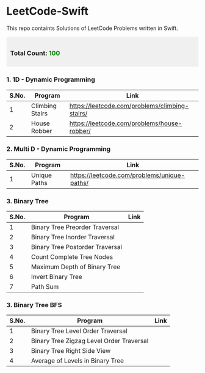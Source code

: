 # LeetCode-Swift 
This repo containts Solutions of LeetCode Problems written in Swift.

<!-- Your other README content goes here -->

<div style="background-color: #f0f0f0; padding: 10px; border-radius: 5px;">
  <h3>Total Count: <span style="color: green;">100</span></h3>
</div>


### 1. 1D - Dynamic Programming

| S.No. | Program | Link |
|----------|----------|----------|
| 1 | Climbing Stairs | https://leetcode.com/problems/climbing-stairs/ |
| 2 | House Robber  | https://leetcode.com/problems/house-robber/ |

### 2. Multi D - Dynamic Programming

| S.No. | Program | Link |
|----------|----------|----------|
| 1 | Unique Paths | https://leetcode.com/problems/unique-paths/ |

### 3. Binary Tree

| S.No. | Program | Link |
|----------|----------|----------|
| 1 | Binary Tree Preorder Traversal |  |
| 2 | Binary Tree Inorder Traversal |  |
| 3 | Binary Tree Postorder Traversal |  |
| 4 | Count Complete Tree Nodes |  |
| 5 | Maximum Depth of Binary Tree |  |
| 6 | Invert Binary Tree |  |
| 7 | Path Sum |  |

### 3. Binary Tree BFS

| S.No. | Program | Link |
|----------|----------|----------|
| 1 | Binary Tree Level Order Traversal |  |
| 2 | Binary Tree Zigzag Level Order Traversal |  |
| 3 | Binary Tree Right Side View |  |
| 4 | Average of Levels in Binary Tree |  |







